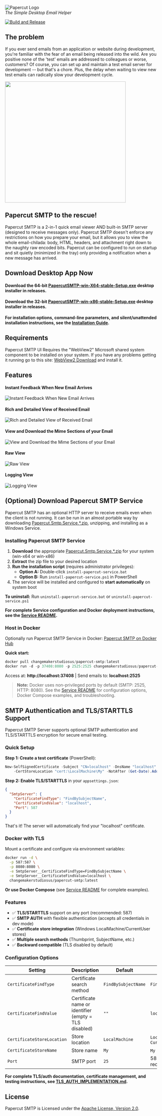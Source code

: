 ![Papercut Logo](https://raw.githubusercontent.com/ChangemakerStudios/Papercut/develop/graphics/PapercutLogo.png)<br>
*The Simple Desktop Email Helper*

[![Build and Release](https://github.com/ChangemakerStudios/Papercut-SMTP/actions/workflows/build.yml/badge.svg)](https://github.com/ChangemakerStudios/Papercut-SMTP/actions/workflows/build.yml)

## The problem
If you ever send emails from an application or website during development, you're familiar with the fear of an email being released into the wild. Are you positive none of the 'test' emails are addressed to colleagues or worse, customers? Of course, you can set up and maintain a test email server for development -- but that's a chore. Plus, the delay when waiting to view new test emails can radically slow your development cycle.

<img src="https://raw.githubusercontent.com/ChangemakerStudios/Papercut-SMTP/refs/heads/develop/graphics/papercut-choice.png" width="400" />

## Papercut SMTP to the rescue!
Papercut SMTP is a 2-in-1 quick email viewer AND built-in SMTP server (designed to receive messages only). Papercut SMTP doesn't enforce any restrictions on how you prepare your email, but it allows you to view the whole email-chilada: body, HTML, headers, and attachment right down to the naughty raw encoded bits. Papercut can be configured to run on startup and sit quietly (minimized in the tray) only providing a notification when a new message has arrived.

## Download Desktop App Now
#### Download the 64-bit [PapercutSMTP-win-X64-stable-Setup.exe](https://github.com/ChangemakerStudios/Papercut-SMTP/releases) desktop installer in releases.
#### Download the 32-bit [PapercutSMTP-win-x86-stable-Setup.exe](https://github.com/ChangemakerStudios/Papercut-SMTP/releases) desktop installer in releases.

**For installation options, command-line parameters, and silent/unattended installation instructions, see the [Installation Guide](installation/README.md).**

## Requirements
Papercut SMTP UI Requires the "WebView2" Microsoft shared system component to be installed on your system. If you have any problems getting it running go to this site:
[WebView2 Download](https://developer.microsoft.com/en-us/microsoft-edge/webview2) and install it.

## Features
#### Instant Feedback When New Email Arrives
![Instant Feedback When New Email Arrives](https://github.com/ChangemakerStudios/Papercut-SMTP/blob/develop/graphics/PapercutV7-Notification-1.png?raw=true)
#### Rich and Detailed View of Received Email
![Rich and Detailed View of Received Email](https://raw.githubusercontent.com/ChangemakerStudios/Papercut-SMTP/refs/heads/develop/graphics/PapercutV7-Main-1.png)
#### View and Download the Mime Sections of your Email
![View and Download the Mime Sections of your Email](https://changemakerstudios.us/content/images/2020/07/Papercut-Mime.png)
#### Raw View
![Raw View](https://changemakerstudios.us/content/images/2020/07/Papercut-Raw.png)
#### Logging View
![Logging View](https://changemakerstudios.us/content/images/2020/07/Papercut-Log.png)

## (Optional) Download Papercut SMTP Service
Papercut SMTP has an optional HTTP server to receive emails even when the client is not running.
It can be run in an almost portable way by downloading [Papercut.Smtp.Service.*.zip](https://github.com/ChangemakerStudios/Papercut-SMTP/releases), unzipping, and installing as a Windows Service.

### Installing Papercut SMTP Service

1. **Download** the appropriate [Papercut.Smtp.Service.*.zip](https://github.com/ChangemakerStudios/Papercut-SMTP/releases) for your system (win-x64 or win-x86)
2. **Extract** the zip file to your desired location
3. **Run the installation script** (requires administrator privileges):
   - **Option A:** Double-click `install-papercut-service.bat`
   - **Option B:** Run `install-papercut-service.ps1` in PowerShell
4. The service will be installed and configured to **start automatically** on system boot

**To uninstall:** Run `uninstall-papercut-service.bat` or `uninstall-papercut-service.ps1`

**For complete Service configuration and Docker deployment instructions, see the [Service README](src/Papercut.Service/Readme.md).**

### Host in Docker

Optionally run Papercut SMTP Service in Docker: [Papercut SMTP on Docker Hub](https://hub.docker.com/r/changemakerstudiosus/papercut-smtp)

**Quick start:**
```powershell
docker pull changemakerstudiosus/papercut-smtp:latest
docker run -d -p 37408:8080 -p 2525:2525 changemakerstudiosus/papercut-smtp:latest
```

Access at: **http://localhost:37408** | Send emails to: **localhost:2525**

> **Note:** Docker uses non-privileged ports by default (SMTP: 2525, HTTP: 8080). See the [Service README](src/Papercut.Service/Readme.md#option-3-run-in-docker) for configuration options, Docker Compose examples, and troubleshooting.

## SMTP Authentication and TLS/STARTTLS Support

Papercut SMTP Server supports optional SMTP authentication and TLS/STARTTLS encryption for secure email testing.

### Quick Setup

**Step 1: Create a test certificate** (PowerShell):

```powershell
New-SelfSignedCertificate -Subject "CN=localhost" -DnsName "localhost" `
    -CertStoreLocation "cert:\LocalMachine\My" -NotAfter (Get-Date).AddYears(2)
```

**Step 2: Enable TLS/STARTTLS** in your `appsettings.json`:

```json
{
  "SmtpServer": {
    "CertificateFindType": "FindBySubjectName",
    "CertificateFindValue": "localhost",
    "Port": 587
  }
}
```

That's it! The server will automatically find your "localhost" certificate.

### Docker with TLS

Mount a certificate and configure via environment variables:

```bash
docker run -d \
  -p 587:587 \
  -p 8080:8080 \
  -e SmtpServer__CertificateFindType=FindBySubjectName \
  -e SmtpServer__CertificateFindValue=localhost \
  changemakerstudiosus/papercut-smtp:latest
```

**Or use Docker Compose** (see [Service README](src/Papercut.Service/Readme.md) for complete examples).

### Features

- ✅ **TLS/STARTTLS** support on any port (recommended: 587)
- ✅ **SMTP AUTH** with flexible authentication (accepts all credentials in dev mode)
- ✅ **Certificate store integration** (Windows LocalMachine/CurrentUser stores)
- ✅ **Multiple search methods** (Thumbprint, SubjectName, etc.)
- ✅ **Backward compatible** (TLS disabled by default)

### Configuration Options

| Setting | Description | Default | Example |
|---------|-------------|---------|---------|
| `CertificateFindType` | Certificate search method | `FindBySubjectName` | `FindBySubjectName` |
| `CertificateFindValue` | Certificate name or identifier (empty = TLS disabled) | `""` | `localhost` |
| `CertificateStoreLocation` | Store location | `LocalMachine` | `LocalMachine` or `CurrentUser` |
| `CertificateStoreName` | Store name | `My` | `My` (Personal) |
| `Port` | SMTP port | `25` | 587 (STARTTLS recommended) |

**For complete TLS/auth documentation, certificate management, and testing instructions, see [TLS_AUTH_IMPLEMENTATION.md](TLS_AUTH_IMPLEMENTATION.md).**

## License
Papercut SMTP is Licensed under the [Apache License, Version 2.0](http://www.apache.org/licenses/LICENSE-2.0).
